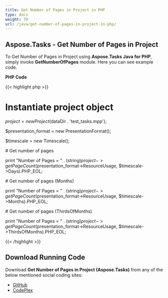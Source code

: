 ```yaml
---
title: Get Number of Pages in Project in PHP
type: docs
weight: 70
url: /java/get-number-of-pages-in-project-in-php/
---
```


## **Aspose.Tasks - Get Number of Pages in Project**
To Get Number of Pages in Project using **Aspose.Tasks Java for PHP**, simply invoke **GetNumberOfPages** module. Here you can see example code.

**PHP Code**

{{< highlight php >}}

 # Instantiate project object

$project = new Project($dataDir . 'test_tasks.mpp');

$presentation_format = new PresentationFormat();

$timescale = new Timescale();

\# Get number of pages

print "Number of Pages = " . (string)$project->getPageCount($presentation_format->ResourceUsage, $timescale->Days).PHP_EOL;

\# Get number of pages (Months)

print "Number of Pages = " . (string)$project->getPageCount($presentation_format->ResourceUsage, $timescale->Months).PHP_EOL;

\# Get number of pages (ThirdsOfMonths)

print "Number of Pages = " . (string)$project->getPageCount($presentation_format->ResourceUsage, $timescale->ThirdsOfMonths).PHP_EOL;

{{< /highlight >}}
## **Download Running Code**
Download **Get Number of Pages in Project (Aspose.Tasks)** from any of the below mentioned social coding sites:

- [GitHub](https://github.com/aspose-tasks/Aspose.Tasks-for-Java/blob/master/Plugins/Aspose_Tasks_Java_for_PHP/src/aspose/tasks/WorkingWithProjects/GetNumberOfPages.php)
- [CodePlex](https://asposetasksjavaphp.codeplex.com/SourceControl/latest#src/aspose/tasks/WorkingWithProjects/GetNumberOfPages.php)
